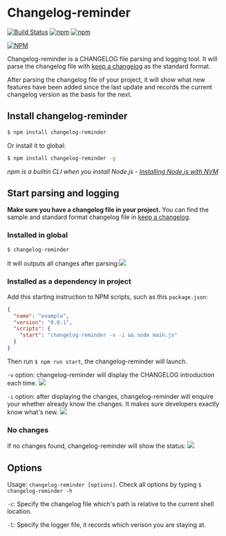 Changelog-reminder
=================

[![Build Status](https://travis-ci.org/dcalsky/changelog-reminder.svg?branch=master)](https://travis-ci.org/dcalsky/changelog-reminder) [![npm](https://img.shields.io/npm/dw/changelog-reminder.svg)](https://www.npmjs.com/package/changelog-reminder) [![npm](https://img.shields.io/npm/v/changelog-reminder.svg)](https://www.npmjs.com/package/changelog-reminder)

[![NPM](https://nodei.co/npm/changelog-reminder.png)](https://nodei.co/npm/changelog-reminder/)


Changelog-reminder is a CHANGELOG file parsing and logging tool. It will parse the changelog file with [keep a changelog](http://keepachangelog.com/en/1.0.0/) as the standard format.

After parsing the changelog file of your project, it will show what new features have been added since the last update and records the current changelog version as the basis for the next.


## Install changelog-reminder
```bash
$ npm install changelog-reminder
```

Or install it to global:

```bash
$ npm install changelog-reminder -g
```

*npm is a builtin CLI when you install Node.js - [Installing Node.js with NVM](https://keymetrics.io/2015/02/03/installing-node-js-and-io-js-with-nvm/)*

## Start parsing and logging
**Make sure you have a changelog file in your project.** You can find the sample and standard format changelog file in [keep a changelog](http://keepachangelog.com/en/1.0.0/).

### Installed in global
```bash
$ changelog-reminder
```
It will outputs all changes after parsing:![](http://static.noddl.me/15170466898818.jpg)


### Installed as a dependency in project 
Add this starting instruction to NPM scripts, such as this `package.json`:

```json
{
  "name": "example",
  "version": "0.0.1",
  "scripts": {
    "start": "changelog-reminder -v -i && node main.js"
  }
}
```

Then run `$ npm run start`, the changelog-reminder will  launch.

`-v` option: changelog-reminder will display the CHANGELOG introduction each time.
![](http://static.noddl.me/15170468469502.jpg)


`-i` option: after displaying the changes, changelog-reminder will enquire your whether already know the changes. It makes sure developers exactly know what's new.
![](http://static.noddl.me/15170468269091.jpg)

### No changes
If no changes found, changelog-reminder will show the status:
![](http://static.noddl.me/15170472432728.jpg)



## Options
Usage: `changelog-reminder [options]`. Check all options by typing `$ changelog-reminder -h`

`-c`: Specify the changelog file which's path is relative to the current shell location.

`-l`: Specify the logger file, it records which verison  you are staying at.



